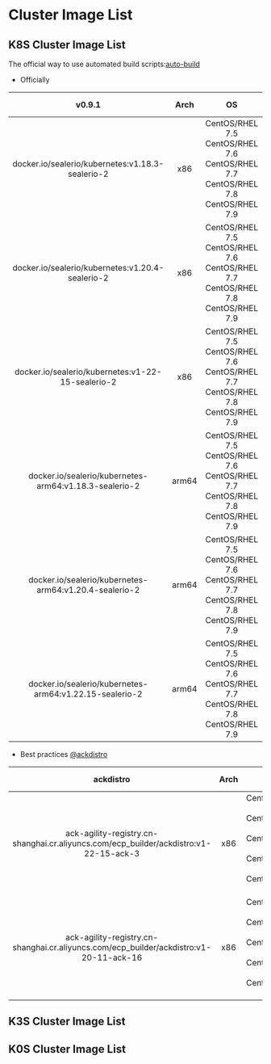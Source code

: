 # Cluster Image List

## K8S Cluster Image List

The official way to use automated build scripts:[auto-build](https://github.com/sealerio/basefs/blob/new_basefs/README.md)

* Officially

|                       v0.9.1                           |                  Arch                   |                                                   OS                                                |              Network plugins            |             container runtime           |
| :----------------------------------------------------: | :-------------------------------------: | :-------------------------------------------------------------------------------------------------: | :-------------------------------------: | :-------------------------------------: |
| docker.io/sealerio/kubernetes:v1.18.3-sealerio-2       |                   x86                   |     CentOS/RHEL 7.5<br>CentOS/RHEL 7.6<br>CentOS/RHEL 7.7<br>CentOS/RHEL 7.8<br>CentOS/RHEL 7.9     |                 calico                  |            hack docker v19.03.14        |
| docker.io/sealerio/kubernetes:v1.20.4-sealerio-2       |                   x86                   |     CentOS/RHEL 7.5<br>CentOS/RHEL 7.6<br>CentOS/RHEL 7.7<br>CentOS/RHEL 7.8<br>CentOS/RHEL 7.9     |                 calico                  |            hack docker v19.03.14        |
| docker.io/sealerio/kubernetes:v1-22-15-sealerio-2      |                   x86                   |     CentOS/RHEL 7.5<br>CentOS/RHEL 7.6<br>CentOS/RHEL 7.7<br>CentOS/RHEL 7.8<br>CentOS/RHEL 7.9     |                 calico                  |            hack docker v19.03.14        |
| docker.io/sealerio/kubernetes-arm64:v1.18.3-sealerio-2 |                  arm64                  |     CentOS/RHEL 7.5<br>CentOS/RHEL 7.6<br>CentOS/RHEL 7.7<br>CentOS/RHEL 7.8<br>CentOS/RHEL 7.9     |                 calico                  |            hack docker v19.03.14        |
| docker.io/sealerio/kubernetes-arm64:v1.20.4-sealerio-2 |                  arm64                  |     CentOS/RHEL 7.5<br>CentOS/RHEL 7.6<br>CentOS/RHEL 7.7<br>CentOS/RHEL 7.8<br>CentOS/RHEL 7.9     |                 calico                  |            hack docker v19.03.14        |
| docker.io/sealerio/kubernetes-arm64:v1.22.15-sealerio-2|                  arm64                  |     CentOS/RHEL 7.5<br>CentOS/RHEL 7.6<br>CentOS/RHEL 7.7<br>CentOS/RHEL 7.8<br>CentOS/RHEL 7.9     |                 calico                  |            hack docker v19.03.14        |

* Best practices [@ackdistro](https://github.com/AliyunContainerService/ackdistro/blob/main/docs/user-guide/getting-started_zh.md)

|                                      ackdistro                                         |                  Arch                   |                                                   OS                                                |              Network plugins            |             container runtime           |
| :------------------------------------------------------------------------------------: | :-------------------------------------: | :-------------------------------------------------------------------------------------------------: | :-------------------------------------: | :-------------------------------------: |
| ack-agility-registry.cn-shanghai.cr.aliyuncs.com/ecp_builder/ackdistro:v1-22-15-ack-3  |                   x86                   |     CentOS/RHEL 7.5<br>CentOS/RHEL 7.6<br>CentOS/RHEL 7.7<br>CentOS/RHEL 7.8<br>CentOS/RHEL 7.9     |              calico/hybridnet           |          Official docker v19.03.15      |
| ack-agility-registry.cn-shanghai.cr.aliyuncs.com/ecp_builder/ackdistro:v1-20-11-ack-16 |                   x86                   |     CentOS/RHEL 7.5<br>CentOS/RHEL 7.6<br>CentOS/RHEL 7.7<br>CentOS/RHEL 7.8<br>CentOS/RHEL 7.9     |              calico/hybridnet           |          Official docker v19.03.15      |

## K3S Cluster Image List

## K0S Cluster Image List
